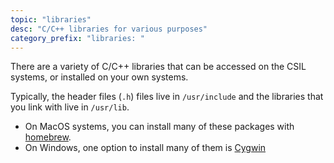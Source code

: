 ```yaml
---
topic: "libraries"
desc: "C/C++ libraries for various purposes"
category_prefix: "libraries: "
---
```


There are a variety of C/C++ libraries that can be accessed on the CSIL systems, or installed on your own systems.

Typically, the header files (`.h`) files live in `/usr/include` and the libraries that you link with live in `/usr/lib`.

* On MacOS systems, you can install many of these packages with [homebrew](https://brew.sh/).
* On Windows, one option to install many of them is [Cygwin](https://www.cygwin.com/)

